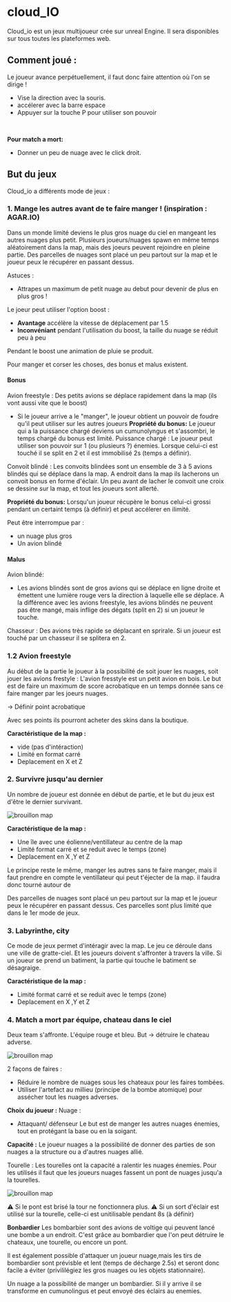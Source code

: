 # cloud_IO

Cloud_io est un jeux multijoueur crée sur unreal Engine. Il sera disponibles sur tous toutes les plateformes web.

## Comment joué :

Le joueur avance perpétuellement, il faut donc faire attention où l'on se dirige !

* Vise la direction avec la souris. 
* accélerer avec la barre espace
* Appuyer sur la touche P pour utiliser son pouvoir
<br/>

**Pour match a mort:**

* Donner un peu de nuage avec le click droit. 
## But du jeux

Cloud_io a différents mode de jeux :

### 1. Mange les autres avant de te faire manger ! (inspiration : AGAR.IO)

Dans un monde limité deviens le plus gros nuage du ciel en mangeant les autres nuages plus petit. 
Plusieurs joueurs/nuages spawn en même temps aléatoirement dans la map, mais des joeurs peuvent rejoindre en pleine partie. Des parcelles de nuages sont placé un peu partout sur la map et le joueur peux le récupérer en passant dessus. 

Astuces :
* Attrapes un maximum de petit nuage au debut pour devenir de plus en plus gros !

Le joeur peut utiliser l'option boost :
* **Avantage** accélère la vitesse de déplacement par 1.5  
* **Inconvéniant** pendant l'utilisation du boost, la taille du nuage se réduit peu à peu

Pendant le boost une animation de pluie se produit.

Pour manger et corser les choses, des bonus et malus existent. 

#### Bonus

Avion freestyle :
Des petits avions se déplace rapidement dans la map (ils vont aussi vite que le boost) 
* Si le joueur arrive a le "manger", le joueur obtient un pouvoir de foudre qu'il peut utiliser sur les autres joueurs
**Propriété du bonus:**
Le joueur qui a la puissance chargé deviens un cumunolyngus et s'assombri, le temps chargé du bonus est limité.
Puissance chargé :
Le joueur peut utiliser son pouvoir sur 1 (ou plusieurs ?) énemies. Lorsque celui-ci est touché il se split en 2 et il est immobilisé 2s (temps a définir).  


Convoit blindé :
Les convoits blindées sont un ensemble de 3 à 5 avions blindés qui se déplace dans la map. A endroit dans la map ils lacherons un convoit bonus en forme d'éclair. Un peu avant de lacher le convoit une croix se dessine sur la map, et tout les joueurs sont allerté. 

**Propriété du bonus:**
Lorsqu'un joueur récupère le bonus celui-ci grossi pendant un certaint temps (à définir) et peut accélerer en ilimité.

Peut être interrompue par :
* un nuage plus gros  
* Un avion blindé 
#### Malus

Avion blindé:
* Les avions blindés sont de gros avions qui se déplace en ligne droite et émettent une lumière rouge vers la direction à laquelle elle se déplace. A la différence avec les avions freestyle, les avions blindés ne peuvent pas être mangé, mais inflige des dégats (split en 2) si un joueur le touche. 

Chasseur :
Des avions très rapide se déplacant en sprirale. Si un joueur est touché par un chasseur il se splitera en 2.
### 1.2 Avion freestyle

Au début de la partie le joueur à la possibilité de soit jouer les nuages, soit jouer les avions frestyle : 
L'avion fresstyle est un petit avion en bois. Le but est de 
faire un maximum de score acrobatique en un temps donnée sans ce faire manger par les joeurs nuages.

-> Définir point acrobatique 

Avec ses points ils pourront acheter des skins dans la boutique.

**Caractéristique de la map :**
* vide (pas d'intéraction)
* Limité en format carré
* Deplacement en X et Z
### 2. Survivre jusqu'au dernier

Un nombre de joueur est donnée en début de partie, et le but du jeux est d'être le dernier survivant.

![brouillon map](/preview/survive.JPG)

**Caractéristique de la map :**
* Une île avec une éolienne/ventillateur au centre de la map
* Limité format carré et se reduit avec le temps (zone)
* Deplacement en X ,Y et Z

Le principe reste le même, manger les autres sans te faire manger, mais il faut prendre en compte le ventillateur qui peut t'éjecter de la map. il faudra donc tourné autour de

Des parcelles de nuages sont placé un peu partout sur la map et le joueur peux le récupérer en passant dessus. Ces parcelles sont plus limité que dans le 1er mode de jeux. 

### 3. Labyrinthe, city

Ce mode de jeux permet d'intéragir avec la map. Le jeu ce déroule dans une ville de gratte-ciel. Et les joueurs doivent s'affronter à travers la ville. Si un joueur se prend un batiment, la partie qui touche le batiment se désagraige.

**Caractéristique de la map :**
* Limité format carré et se reduit avec le temps (zone)
* Deplacement en X ,Y et Z
### 4. Match a mort par équipe, chateau dans le ciel

Deux team s'affronte. L'équipe rouge et bleu.
But -> détruire le chateau adverse.

![brouillon map](/preview/match-a-mort-equipe.JPG)

2 façons de faires :
* Réduire le nombre de nuages sous les chateaux pour les faires tombées.
* Utiliser l'artefact au millieu (principe de la bombe atomique) pour assécher tout les nuages adverses.



**Choix du joueur :**
Nuage :
* Attaquant/ défenseur
Le but est de manger les autres nuages énemies, tout en protégant la base ou en la soigant.

**Capacité :**
Le joueur nuages a la possibilité de donner des parties de son nuages a la structure ou a d'autres nuages allié. 


Tourelle :
Les tourelles ont la capacité a ralentir les nuages énemies.
Pour les utilisés il faut que les joueurs nuages fassent un pont de nuages jusqu'a la tourelles. 

![brouillon map](/preview/equipe-tourelles.JPG)


⚠ Si le pont est brisé la tour ne fonctionnera plus.
⚠ Si un sort d'éclair est utilisé sur la tourelle, celle-ci est unitilisable pendant 8s (à définir)

**Bonbardier**
Les bombarbier sont des avions de voltige qui peuvent lancé une bombe a un endroit. C'est grâce au bombardier que l'on peut détruire le chateaux, une tourelle, ou encore un pont. 

Il est également possible d'attaquer un joueur nuage,mais les tirs de bombardier sont prévisble et lent (temps de décharge 2.5s) et seront donc facile a éviter (privililégiez les gros nuages ou les objets stationnaire). 

Un nuage a la possibilité de manger un bombardier. Si il y arrive il se transforme en cumunolingus et peut envoyé des éclairs au enemies.



